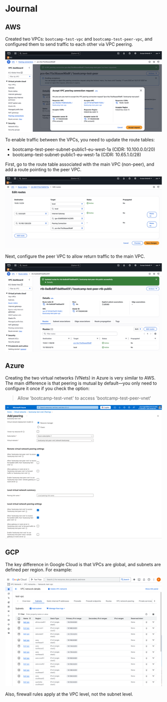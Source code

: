 # Journal

## AWS

Created two VPCs: `bootcamp-test-vpc` and `bootcamp-test-peer-vpc`, and
configured them to send traffic to each other via VPC peering.

![AWS Proof Of Work](assets/aws_pof.png)

To enable traffic between the VPCs, you need to update the route tables:

- bootcamp-test-peer-subnet-public1-eu-west-1a (CIDR: 10.100.0.0/20)
- bootcamp-test-subnet-public1-eu-west-1a (CIDR: 10.65.1.0/28)

First, go to the route table associated with the main VPC (non-peer), and add a route pointing to the peer VPC.

![AWS Route Traffic](assets/aws_routing_vpcs_together.png)

Next, configure the peer VPC to allow return traffic to the main VPC.

![AWS Route Back](assets/aws_route_back.png)

## Azure

Creating the two virtual networks (VNets) in Azure is very similar to AWS. The
main difference is that peering is mutual by default—you only need to configure
it once if you check the option:

>Allow 'bootcamp-test-vnet' to access 'bootcamp-test-peer-vnet'

![Azure Peering](assets/azure_peering.png)

## GCP

The key difference in Google Cloud is that VPCs are global, and subnets are
defined per region. For example:

![GCP VPC Subnets](assets/gcp_vpc_subnets.png)

Also, firewall rules apply at the VPC level, not the subnet level.

